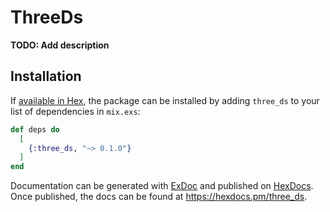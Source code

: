 # ThreeDs

**TODO: Add description**

## Installation

If [available in Hex](https://hex.pm/docs/publish), the package can be installed
by adding `three_ds` to your list of dependencies in `mix.exs`:

```elixir
def deps do
  [
    {:three_ds, "~> 0.1.0"}
  ]
end
```

Documentation can be generated with [ExDoc](https://github.com/elixir-lang/ex_doc)
and published on [HexDocs](https://hexdocs.pm). Once published, the docs can
be found at <https://hexdocs.pm/three_ds>.

